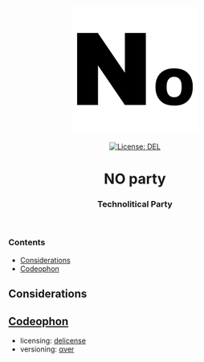 <p align="center">
    <img src="https://raw.githubusercontent.com/ly3xqhl8g9/no-party/master/about/identity/no-party-logo.png" height="250px">
    <br />
    <br />
    <a target="_blank" href="https://github.com/ly3xqhl8g9/no-party/blob/master/LICENSE">
        <img src="https://img.shields.io/badge/license-DEL-blue.svg?colorB=000000&style=for-the-badge" alt="License: DEL">
    </a>
</p>



<h1 align="center">
    NO party
</h1>


<h3 align="center">
    Technolitical Party
</h3>



<br />



### Contents

+ [Considerations](#considerations)
+ [Codeophon](#codeophon)



## Considerations




## [Codeophon](https://github.com/ly3xqhl8g9/codeophon)

+ licensing: [delicense](https://github.com/ly3xqhl8g9/delicense)
+ versioning: [αver](https://github.com/ly3xqhl8g9/alpha-versioning)
